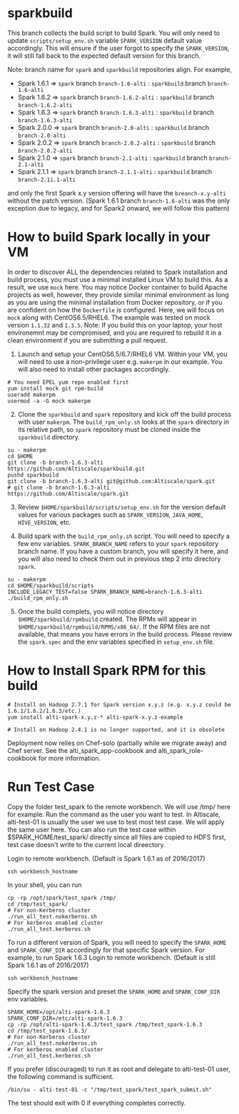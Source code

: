 sparkbuild
==========

This branch collects the build script to build Spark.
You will only need to update `scripts/setup_env.sh` variable `SPARK_VERSION` default value accordingly.
This will ensure if the user forgot to specify the `SPARK_VERSION`, it will still fall back to the
expected default version for this branch.

Note: branch name for `spark` and `sparkbuild` repositories align. For example,

* Spark 1.6.1 => `spark` branch `branch-1.6-alti` : `sparkbuild` branch `branch-1.6-alti`
* Spark 1.6.2 => `spark` branch `branch-1.6.2-alti` : `sparkbuild` branch `branch-1.6.2-alti`
* Spark 1.6.3 => `spark` branch `branch-1.6.3-alti` : `sparkbuild` branch `branch-1.6.3-alti`
* Spark 2.0.0 => `spark` branch `branch-2.0-alti` : `sparkbuild` branch `branch-2.0-alti`
* Spark 2.0.2 => `spark` branch `branch-2.0.2-alti` : `sparkbuild` branch `branch-2.0.2-alti`
* Spark 2.1.0 => `spark` branch `branch-2.1-alti` : `sparkbuild` branch `branch-2.1-alti`
* Spark 2.1.1 => `spark` branch `branch-2.1.1-alti` : `sparkbuild` branch `branch-2.1i.1-alti`

and only the first Spark x.y version offering will have the `breanch-x.y-alti` without the patch version.
(Spark 1.6.1 branch `branch-1.6-alti` was the only exception due to legacy, and for Spark2 onward, we will follow this pattern)

How to build Spark locally in your VM
==========

In order to discover ALL the dependencies related to Spark installation and build process,
you must use a minimal installed Linux VM to build this. As a result, we use `mock` here.
You may notice Docker container to build Apache projects as well, however, they provide similar minimal
environment as long as you are using the minimal installation from Docker repository, or if you are confident
on how the `Dockerfile` is configured. 
Here, we will focus on `mock` along with CentOS6.5/RHEL6. The example was tested on mock version `1.1.32` and `1.3.5`.
Note: If you build this on your laptop, your host environemnt may be compromised, and you are required to
rebuild it in a clean environment if you are submitting a pull request.

1. Launch and setup your CentOS6.5/6.7/RHEL6 VM. Within your VM, you will need to use a non-privilege user
e.g. `makerpm` in our example. You will also need to install other packages accordingly.

```
# You need EPEL yum repo enabled first
yum install mock git rpm-build
useradd makerpm
usermod -a -G mock makerpm
```

2. Clone the `sparkbuild` and `spark` repository and kick off the build process with user `makerpm`.
The `build_rpm_only.sh` looks at the `spark` directory in its relative path, so `spark` repository  must be
cloned inside the `sparkbuild` directory.

```
su - makerpm
cd $HOME
git clone -b branch-1.6.3-alti https://github.com/Altiscale/sparkbuild.git
pushd sparkbuild
git clone -b branch-1.6.3-alti git@github.com:Altiscale/spark.git
# git clone -b branch-1.6.3-alti https://github.com/Altiscale/spark.git
```

3. Review `$HOME/sparkbuild/scripts/setup_env.sh` for the version default values for various packages 
such as `SPARK_VERSION`, `JAVA_HOME`, `HIVE_VERSION`, etc.

4. Build spark with the `build_rpm_only.sh` script. You will need to specify a few env variables.
`SPARK_BRANCH_NAME` refers to your `spark` repository branch name. If you have a custom branch, you will specify
it here, and you will also need to check them out in previous step 2 into directory `spark`.

```
su - makerpm
cd $HOME/sparkbuild/scripts
INCLUDE_LEGACY_TEST=false SPARK_BRANCH_NAME=branch-1.6.3-alti ./build_rpm_only.sh
```

5. Once the build complets, you will notice directory `$HOME/sparkbuild/rpmbuild` created. The RPMs will appear in
`$HOME/sparkbuild/rpmbuild/RPMS/x86_64/`. If the RPM files are not available, that means you have errors in the build
process. Please review the `spark.spec` and the env variables specified in `setup_env.sh` file.


How to Install Spark RPM for this build
==========
```
# Install on Hadoop 2.7.1 for Spark version x.y.z (e.g. x.y.z could be 1.6.1/1.6.2/1.6.3/etc.)
yum install alti-spark-x.y.z-* alti-spark-x.y.z-example

# Install on Hadoop 2.4.1 is no longer supported, and it is obsolete
```

Deployment now relies on Chef-solo (partially while we migrate away) and Chef server. 
See the alti_spark_app-cookbook and alti_spark_role-cookbook for more information.

Run Test Case
==========
Copy the folder test_spark to the remote workbench. We will use /tmp/ here for example.
Run the command as the user you want to test. In Altiscale, alti-test-01 is usually
the user we use to test most test case. We will apply the same user here. You can also
run the test case within $SPARK_HOME/test_spark/ directly since all files are copied to 
HDFS first, test case doesn't write to the current local direectory.

Login to remote workbench. (Default is Spark 1.6.1 as of 2016/2017)
```
ssh workbench_hostname
```

In your shell, you can run
```
cp -rp /opt/spark/test_spark /tmp/
cd /tmp/test_spark/
# For non-Kerberos cluster
./run_all_test.nokerberos.sh
# For kerberos enabled cluster
./run_all_test.kerberos.sh
```

To run a different version of Spark, you will need to specify the `SPARK_HOME` and `SPARK_CONF_DIR`
accordingly for that specific Spark version. For example, to run Spark 1.6.3
Login to remote workbench. (Default is still Spark 1.6.1 as of 2016/2017)
```
ssh workbench_hostname
```
Specify the spark version and preset the `SPARK_HOME` and `SPARK_CONF_DIR` env variables.
```
SPARK_HOME=/opt/alti-spark-1.6.3
SPARK_CONF_DIR=/etc/alti-spark-1.6.3
cp -rp /opt/alti-spark-1.6.3/test_spark /tmp/test_spark-1.6.3
cd /tmp/test_spark-1.6.3/
# For non-Kerberos cluster
./run_all_test.nokerberos.sh
# For kerberos enabled cluster
./run_all_test.kerberos.sh
```

If you prefer (discouraged) to run it as root and delegate to alti-test-01 user, the following
command is sufficient.
```
/bin/su - alti-test-01 -c "/tmp/test_spark/test_spark_submit.sh"
```

The test should exit with 0 if everything completes correctly.

